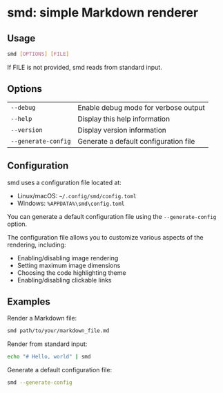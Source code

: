 # smd: simple Markdown renderer

## Usage

```bash
smd [OPTIONS] [FILE]
```

If FILE is not provided, smd reads from standard input.

## Options

|                     |                                       |
| ------------------- | ------------------------------------- |
| `--debug`           | Enable debug mode for verbose output  |
| `--help`            | Display this help information         |
| `--version`         | Display version information           |
| `--generate-config` | Generate a default configuration file |

## Configuration

smd uses a configuration file located at:

- Linux/macOS: `~/.config/smd/config.toml`
- Windows: `%APPDATA%\smd\config.toml`

You can generate a default configuration file using the `--generate-config` option.

The configuration file allows you to customize various aspects of the rendering, including:

- Enabling/disabling image rendering
- Setting maximum image dimensions
- Choosing the code highlighting theme
- Enabling/disabling clickable links

## Examples

Render a Markdown file:

```bash
smd path/to/your/markdown_file.md
```

Render from standard input:

```bash
echo "# Hello, world" | smd
```

Generate a default configuration file:

```bash
smd --generate-config
```
